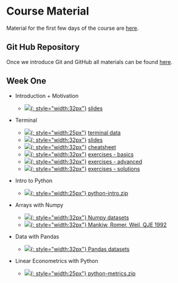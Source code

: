 # Course Material

Material for the first few days of the course are [here](#week-one).

## Git Hub Repository

Once we introduce Git and GitHub all materials can be found [here][course-material].

## Week One

* Introduction + Motivation
    * [![][pdf-icon]{: style="width:32px"}][intro-slides] [slides][intro-slides]
* Terminal
    * [![][zip-file-icon]{: style="width:25px"}][terminal-data] [terminal data][terminal-data]
    * [![][pdf-icon]{: style="width:32px"}][terminal-slides] [slides][terminal-slides]
    * [![][pdf-icon]{: style="width:32px"}][terminal-cheat] [cheatsheet][terminal-cheat]
    * [![][pdf-icon]{: style="width:32px"}][terminal-cheat] [exercises - basics ][terminal-summary-01]
    * [![][pdf-icon]{: style="width:32px"}][terminal-cheat] [exercises - advanced][terminal-summary-02]
    * [![][pdf-icon]{: style="width:32px"}][terminal-cheat] [exercises - solutions][terminal-summary-solutions]

* Intro to Python
    * [![][zip-file-icon]{: style="width:25px"}][python-intro-zip][ python-intro.zip][python-intro-zip]

* Arrays with Numpy
    * [![][data-icon]{: style="width:32px"}][numpy-data][ Numpy datasets][numpy-data]
    * [![][pdf-icon]{: style="width:32px"}][mrw-paper][ Mankiw, Romer, Weil, QJE 1992][numpy-data]
  
    <!-- * instructor notebook from session
    * notes -->

* Data with Pandas
    * [![][data-icon]{: style="width:32px"}][pandas-data][ Pandas datasets][pandas-data]

* Linear Econometrics with Python
    * [![][zip-file-icon]{: style="width:25px"}][python-metrics][ python-metrics.zip][python-metrics]

[intro-slides]: https://github.com/pp4rs/2020-uzh-course-material/raw/master/00-intro/intro.pdf
[terminal-data]: https://github.com/pp4rs/2020-uzh-course-material/raw/master/01-terminal/terminal-data.zip
[terminal-slides]: https://github.com/pp4rs/2020-uzh-course-material/raw/master/01-terminal/slides.pdf
[terminal-cheat]: https://github.com/pp4rs/2020-uzh-course-material/raw/master/01-terminal/cheat-sheet.pdf
[terminal-summary-01]: https://github.com/pp4rs/2020-uzh-course-material/raw/master/01-terminal/instructor-notes/1-basics.pdf
[terminal-summary-02]: https://github.com/pp4rs/2020-uzh-course-material/raw/master/01-terminal/instructor-notes/2-advanced.pdf
[terminal-summary-solutions]: https://github.com/pp4rs/2020-uzh-course-material/raw/master/01-terminal/instructor-notes/2-solutions.pdf

[python-intro-zip]: assets/python-intro.zip
[numpy-data]: assets/numpy-data.zip
[mrw-paper]: https://eml.berkeley.edu/~dromer/papers/MRW_QJE1992.pdf
[pandas-data]: assets/pandas-data.zip
[python-metrics]: assets/python-metrics.zip


[pdf-icon]: https://image.flaticon.com/icons/png/512/35/35653.png
[zip-file-icon]: https://cdn.onlinewebfonts.com/svg/img_261112.png
[ipynb-icon]: https://cdn1.iconfinder.com/data/icons/file-format-set/64/2878-512.png
[data-icon]: https://cdn3.iconfinder.com/data/icons/servers-database-11/24/database_download_data_storage-512.png

[course-material]: https://github.com/pp4rs/2020-uzh-course-material

<!-- # icon store
* python [<img src="https://image.flaticon.com/icons/svg/2/2181.svg" width="20" height="20" />]()
* pdf   [<img src="https://image.flaticon.com/icons/svg/29/29099.svg" width="20" height="20" />]()
* R   [<img src="https://www.blockspring.com/assets/r_icon-4430867d3ab1a3b1c975a195aabc5051a7099973eccd9cd00f8ea8c796b2e950.png" width="20" height="20" />]()
* gitlab  [<img src="https://about.gitlab.com/ico/favicon.ico" width="20" height="20" />]()
* jupyter  [<img src="https://nbsphinx.readthedocs.io/en/0.1.0/_images/example_17_0.png" width="30" height="30" />]()
* bash [<img src="https://cdn4.iconfinder.com/data/icons/document-file-types-black/347/extention_file_type_black_115-512.png" width="30" height="30" />]() -->

